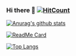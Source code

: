 ### Hi there 👋    [![HitCount](http://hits.dwyl.com/Multiplys/Multiplys.svg)](https://github.com/Multiplys)

[![Anurag's github stats](https://github-readme-stats.vercel.app/api?username=Multiplys&show_icons=true&theme=dark&include_all_commits=true)](https://github.com/Multiplys)

[![ReadMe Card](https://github-readme-stats.vercel.app/api/pin/?username=Multiplys&repo=Programming_Learning&show_owner=true&theme=dark)](https://github.com/Multiplys/Programming_Learnin)

[![Top Langs](https://github-readme-stats.vercel.app/api/top-langs/?username=Multiplys&theme=dark&layout=compact)](https://github.com/Multiplys)

<!--
**Multiplys/Multiplys** is a ✨ _special_ ✨ repository because its `README.md` (this file) appears on your GitHub profile.

Here are some ideas to get you started:

- 🔭 I’m currently working on ...
- 🌱 I’m currently learning ...
- 👯 I’m looking to collaborate on ...
- 🤔 I’m looking for help with ...
- 💬 Ask me about ...
- 📫 How to reach me: ...
- 😄 Pronouns: ...
- ⚡ Fun fact: ...
-->
